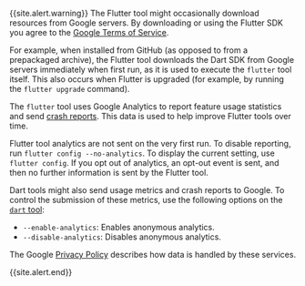 {{site.alert.warning}}
  The Flutter tool might occasionally download resources
  from Google servers. By downloading or using the
  Flutter SDK you agree to the [Google Terms of Service][].

  For example, when installed from GitHub
  (as opposed to from a prepackaged archive),
  the Flutter tool downloads the Dart SDK from
  Google servers immediately when first run,
  as it is used to execute the `flutter` tool itself.
  This also occurs when Flutter is upgraded
  (for example, by running the `flutter upgrade` command).

  The `flutter` tool uses Google Analytics
  to report feature usage statistics and send [crash reports][].
  This data is used to help improve Flutter tools over time.

  Flutter tool analytics are not sent on the very first run.
  To disable reporting, run `flutter config --no-analytics`.
  To display the current setting, use `flutter config`.
  If you opt out of analytics, an opt-out event is sent,
  and then no further information is sent by the Flutter tool.
  
  Dart tools might also send usage metrics and crash
  reports to Google.
  To control the submission of these metrics,
  use the following options on the [`dart` tool][]:

   * `--enable-analytics`: Enables anonymous analytics.
   * `--disable-analytics`: Disables anonymous analytics.

  The Google [Privacy Policy][] describes
  how data is handled by these services.

  [Google Terms of Service]: https://policies.google.com/terms
  [Privacy Policy]: https://policies.google.com/privacy
  [crash reports]: {{site.repo.flutter}}/wiki/Flutter-CLI-crash-reporting
  [`dart` tool]: {{site.dart-site}}/tools/dart-tool
{{site.alert.end}}

